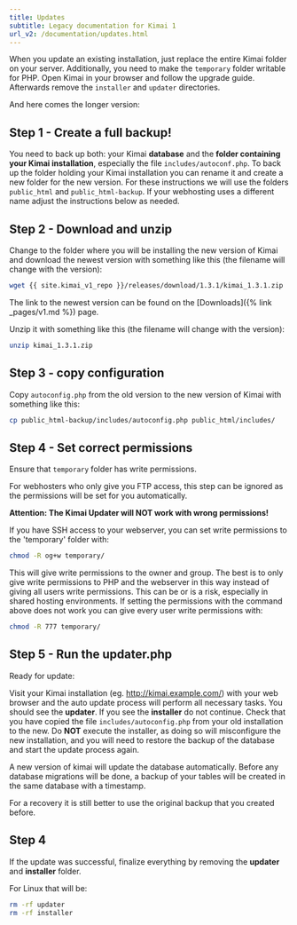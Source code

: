 ```yaml
---
title: Updates
subtitle: Legacy documentation for Kimai 1
url_v2: /documentation/updates.html
---
```


When you update an existing installation, just replace the entire Kimai folder on your server. 
Additionally, you need to make the `temporary` folder writable for PHP. 
Open Kimai in your browser and follow the upgrade guide. Afterwards remove the `installer` and `updater` directories.

And here comes the longer version:

## Step 1 - Create a full backup!

You need to back up both: your Kimai **database** and the **folder containing your Kimai installation**, especially the file `includes/autoconf.php`. 
To back up the folder holding your Kimai installation you can rename it and create a new folder for the new version. 
For these instructions we will use the folders `public_html` and `public_html-backup`. 
If your webhosting uses a different name adjust the instructions below as needed.

## Step 2 - Download and unzip

Change to the folder where you will be installing the new version of Kimai and download the newest version with something like this (the filename will change with the version):

```bash
wget {{ site.kimai_v1_repo }}/releases/download/1.3.1/kimai_1.3.1.zip
```

The link to the newest version can be found on the [Downloads]({% link _pages/v1.md %}) page.

Unzip it with something like this (the filename will change with the version):

```bash
unzip kimai_1.3.1.zip
```

## Step 3 - copy configuration

Copy `autoconfig.php` from the old version to the new version of Kimai with something like this:

```bash
cp public_html-backup/includes/autoconfig.php public_html/includes/
```

## Step 4 - Set correct permissions

Ensure that `temporary` folder has write permissions.

For webhosters who only give you FTP access, this step can be ignored as the permissions will be set for you automatically.

**Attention: The Kimai Updater will NOT work with wrong permissions!**

If you have SSH access to your webserver, you can set write permissions to the 'temporary' folder with:

```bash
chmod -R og+w temporary/
```

This will give write permissions to the owner and group. 
The best is to only give write permissions to PHP and the webserver in this way instead of giving all users write permissions. 
This can be or is a risk, especially in shared hosting environments.
If setting the permissions with the command above does not work you can give every user write permissions with:

```bash
chmod -R 777 temporary/
```

## Step 5 - Run the updater.php

Ready for update:

Visit your Kimai installation (eg. http://kimai.example.com/) with your web browser and the auto update process will perform all necessary tasks. 
You should see the **updater**. If you see the **installer** do not continue. 
Check that you have copied the file `includes/autoconfig.php` from your old installation to the new. 
Do **NOT** execute the installer, as doing so will misconfigure the new installation, and you will need to restore the backup of the database and start the update process again.

A new version of kimai will update the database automatically. Before any database migrations will be done, a backup of 
your tables will be created in the same database with a timestamp.

For a recovery it is still better to use the original backup that you created before.

## Step 4

If the update was successful, finalize everything by removing the **updater** and **installer** folder.

For Linux that will be:

```bash
rm -rf updater
rm -rf installer
```
